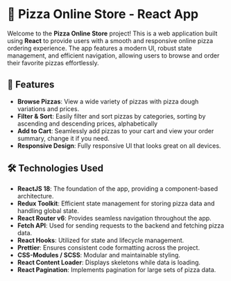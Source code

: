 # 🍕 Pizza Online Store - React App

Welcome to the **Pizza Online Store** project! This is a web application built using **React** to provide users with a smooth and responsive online pizza ordering experience. The app features a modern UI, robust state management, and efficient navigation, allowing users to browse and order their favorite pizzas effortlessly.

## 🚀 Features

- **Browse Pizzas**: View a wide variety of pizzas with pizza dough variations and prices.
- **Filter & Sort**: Easily filter and sort pizzas by categories, sorting by ascending and descending prices, alphabetically
- **Add to Cart**: Seamlessly add pizzas to your cart and view your order summary, change it if you need.
- **Responsive Design**: Fully responsive UI that looks great on all devices.

## 🛠 Technologies Used

- **ReactJS 18**: The foundation of the app, providing a component-based architecture.
- **Redux Toolkit**: Efficient state management for storing pizza data and handling global state.
- **React Router v6**: Provides seamless navigation throughout the app.
- **Fetch API**: Used for sending requests to the backend and fetching pizza data.
- **React Hooks**: Utilized for state and lifecycle management.
- **Prettier**: Ensures consistent code formatting across the project.
- **CSS-Modules / SCSS**: Modular and maintainable styling.
- **React Content Loader**: Displays skeletons while data is loading.
- **React Pagination**: Implements pagination for large sets of pizza data.









